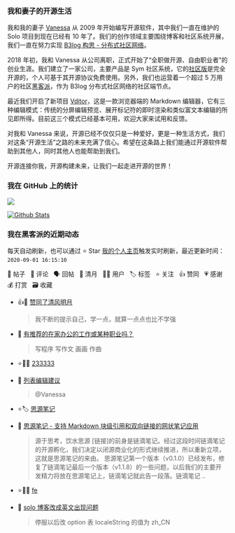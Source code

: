 ### 我和妻子的开源生活

我和我的妻子 [Vanessa](https://github.com/Vanessa219) 从 2009 年开始编写开源软件，其中我们一直在维护的 Solo 项目到现在已经有 10 年了。我们的创作领域主要围绕博客和社区系统开展，我们一直在努力实现 [B3log 构思 - 分布式社区网络](https://hacpai.com/article/1546941897596)。

2018 年初，我和 Vanessa 从公司离职，正式开始了“全职做开源、自由职业者”的创业生涯。我们建立了一家公司，主要产品是 Sym 社区系统，它的[社区版](https://github.com/88250/symphony)是完全开源的，个人可基于其开源协议免费使用。另外，我们也运营着一个超过 5 万用户的社区[黑客派](https://hacpai.com)，作为 B3log 分布式社区网络的社区端节点。

最近我们开启了新项目 [Vditor](https://github.com/Vanessa219/vditor)，这是一款浏览器端的 Markdown 编辑器，它有三种编辑模式：传统的分屏编辑预览、展开标记符的即时渲染和类似富文本编辑的所见即所得。目前这三个模式已经基本可用，欢迎大家来试用和反馈。

对我和 Vanessa 来说，开源已经不仅仅只是一种爱好，更是一种生活方式，我们对这条“开源生活”之路的未来充满了信心。希望在这条路上我们能通过开源软件帮助到其他人，同时其他人也能帮助到我们。

开源连接你我，开源构建未来，让我们一起走进开源的世界！

### 我在 GitHub 上的统计

<a title="Hits" target="_blank" href="https://github.com/88250/88250"><img src="https://hits.b3log.org/88250/88250.svg"></a>

[![Github Stats](https://github-readme-stats.vercel.app/api?username=88250&show_icons=true)](https://github.com/88250)

<!--events start -->

### 我在黑客派的近期动态

每天自动刷新，也可以通过 ⭐️ Star [我的个人主页](https://github.com/88250/88250)触发实时刷新，最近更新时间：`2020-09-01 16:15:10`

📝 帖子 &nbsp; 💬 评论 &nbsp; 🗣 回帖 &nbsp; 🌙 清月 &nbsp; 👨‍💻 用户 &nbsp; 🏷️ 标签 &nbsp; ⭐️ 关注 &nbsp; 👍 赞同 &nbsp; 💗 感谢 &nbsp; 💰 打赏 &nbsp; 🗃 收藏

* 👍🌙 [赞同了清风明月](https://hacpai.com/member/fe/breezemoons/1598930682564)

  > 我不断的提示自己，学一点，就算一点点也比不学强
* 💬 [有推荐的在家办公的工作或某种职业吗？](https://hacpai.com/article/1598925513927/comment/1598931953417#comments)

  > 写程序 写作文 画画 作曲
* ⭐️👨‍💻 [233333](https://hacpai.com/member/233333)

  > 
* 💬 [列表编辑建议](https://hacpai.com/article/1598878477055/comment/1598878738879#comments)

  > @Vanessa
* ⭐️🏷️ [思源笔记](https://hacpai.com/tag/siyuan)

  > 
* 📝 [思源笔记 - 支持 Markdown 块级引用和双向链接的网状笔记应用](https://hacpai.com/article/1598872180233)

  > 源于思考，饮水思源 [链接]的前身是链滴笔记。经过这段时间链滴笔记的开源孵化，我们决定以闭源商业化的形式继续推进，所以重新立项，这就是思源笔记的来由。 思源笔记第一个版本（v0.1.0）已经发布，修复了链滴笔记最后一个版本（v1.1.8）的一些问题，以后我们的主要开发精力将放在思源笔记上，链滴笔记就此告一段落。链滴笔记 ..
* ⭐️👨‍💻 [fe](https://hacpai.com/member/fe)

  > 
* 💬 [solo 博客改成英文出现问题](https://hacpai.com/article/1598788476702/comment/1598795115162#comments)

  > 停服以后改 option 表 localeString 的值为 zh_CN


<!--events end -->
